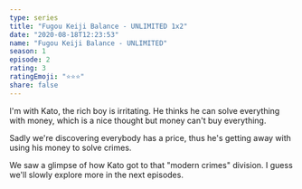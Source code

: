 ```yaml
--- 
type: series 
title: "Fugou Keiji Balance - UNLIMITED 1x2" 
date: "2020-08-18T12:23:53" 
name: "Fugou Keiji Balance - UNLIMITED" 
season: 1 
episode: 2 
rating: 3 
ratingEmoji: "⭐️⭐️⭐️" 
share: false 
---
```


I'm with Kato, the rich boy is irritating. He thinks he can solve everything with money, which is a nice thought but money can't buy everything.

Sadly we're discovering everybody has a price, thus he's getting away with using his money to solve crimes.

We saw a glimpse of how Kato got to that "modern crimes" division. I guess we'll slowly explore more in the next episodes.
